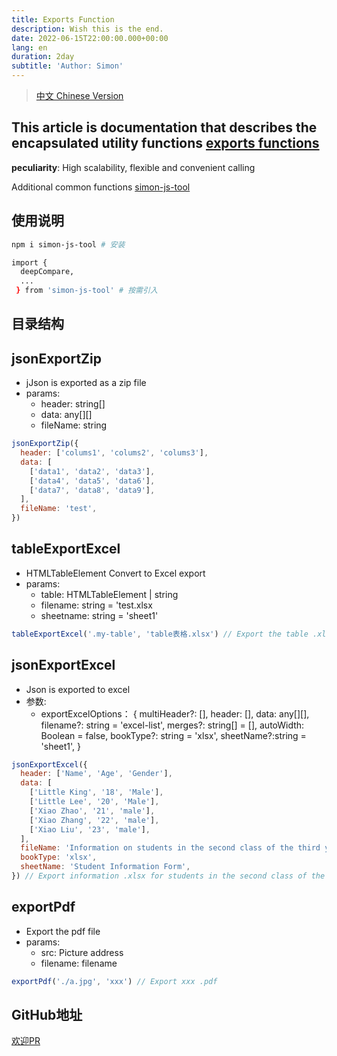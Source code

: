 ```yaml
---
title: Exports Function
description: Wish this is the end.
date: 2022-06-15T22:00:00.000+00:00
lang: en
duration: 2day
subtitle: 'Author: Simon'
---
```


<script setup lang="ts">
const directoryList = {
  jsonExportZip:"Json is exported as a zip file",
  tableExportExcel:"HTMLTableElement Convert to Excel export",
  jsonExportExcel:"Json is exported to excel",
  exportPdf:"Export the pdf file",
}
</script>

> [中文 Chinese Version](/posts/exportsFunction-zh)

## This article is documentation that describes the encapsulated utility functions [exports functions](https://www.npmjs.com/package/exports-function)
<div flex="~" ><strong>peculiarity</strong><span>: High scalability, flexible and convenient calling <span i-fluent:flash-28-filled bg-amber  /></span></div>

Additional common functions [simon-js-tool](/posts/ToolsFunction)

## 使用说明
```bash
npm i simon-js-tool # 安装

import { 
  deepCompare,
  ...
 } from 'simon-js-tool' # 按需引入

```

## 目录结构
<Directory type="zh" :lists="directoryList"></Directory>


## jsonExportZip
- jJson is exported as a zip file
- params:
  - header: string[]
  - data: any[][]
  - fileName: string
```js
jsonExportZip({
  header: ['colums1', 'colums2', 'colums3'],
  data: [
    ['data1', 'data2', 'data3'],
    ['data4', 'data5', 'data6'],
    ['data7', 'data8', 'data9'],
  ],
  fileName: 'test',
})
```

## tableExportExcel
- HTMLTableElement Convert to Excel export
- params:
  - table: HTMLTableElement | string
  - filename: string = 'test.xlsx
  - sheetname: string = 'sheet1'
```js
tableExportExcel('.my-table', 'table表格.xlsx') // Export the table .xlsx of the .my-table element
```

## jsonExportExcel
- Json is exported to excel
- 参数:
  - exportExcelOptions： {
    multiHeader?: [],
    header: [],
    data: any[][],
    filename?: string = 'excel-list',
    merges?: string[] = [],
    autoWidth: Boolean = false,
    bookType?: string = 'xlsx',
    sheetName?:string = 'sheet1',
  }
```js
jsonExportExcel({
  header: ['Name', 'Age', 'Gender'],
  data: [
    ['Little King', '18', 'Male'],
    ['Little Lee', '20', 'Male'],
    ['Xiao Zhao', '21', 'male'],
    ['Xiao Zhang', '22', 'male'],
    ['Xiao Liu', '23', 'male'],
  ],
  fileName: 'Information on students in the second class of the third year',
  bookType: 'xlsx',
  sheetName: 'Student Information Form',
}) // Export information .xlsx for students in the second class of the third year
```

## exportPdf
- Export the pdf file
- params:
  - src: Picture address
  - filename: filename
```js
exportPdf('./a.jpg', 'xxx') // Export xxx .pdf
```

## GitHub地址
[欢迎PR](https://github.com/SimonHe1995/exportsFunction)
